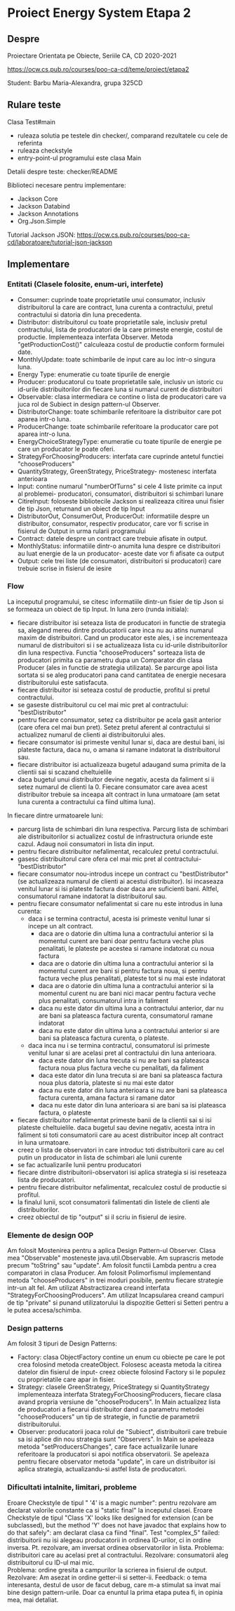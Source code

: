 # Proiect Energy System Etapa 2

## Despre

Proiectare Orientata pe Obiecte, Seriile CA, CD
2020-2021

<https://ocw.cs.pub.ro/courses/poo-ca-cd/teme/proiect/etapa2>

Student: Barbu Maria-Alexandra, grupa 325CD 

## Rulare teste

Clasa Test#main
  * ruleaza solutia pe testele din checker/, comparand rezultatele cu cele de  
referinta
  * ruleaza checkstyle
  * entry-point-ul programului este clasa Main 

Detalii despre teste: checker/README

Biblioteci necesare pentru implementare:
* Jackson Core 
* Jackson Databind 
* Jackson Annotations
* Org.Json.Simple

Tutorial Jackson JSON: 
<https://ocw.cs.pub.ro/courses/poo-ca-cd/laboratoare/tutorial-json-jackson>

## Implementare

### Entitati (Clasele folosite, enum-uri, interfete)

- Consumer: cuprinde toate proprietatile unui consumator, inclusiv
distribuitorul la care are contract, luna curenta a contractului, pretul
contractului si datoria din luna precedenta. 
- Distributor: distribuitorul cu toate proprietatile sale, inclusiv pretul
contractului, lista de producatori de la care primeste energie, costul de
productie. Implementeaza interfata Observer. Metoda "getProductionCost()"
calculeaza costul de productie conform formulei date. 
- MonthlyUpdate: toate schimbarile de input care au loc intr-o singura luna.
- Energy Type: enumeratie cu toate tipurile de energie 
- Producer: producatorul cu toate proprietatile sale, inclusiv un istoric cu
id-urile distribuitorilor din fiecare luna si numarul curent de distribuitori 
- Observable: clasa intermediara ce contine o lista de producatori care va juca
rol de Subiect in design pattern-ul Observer.
- DistributorChange: toate schimbarile referitoare la distribuitor care pot
aparea intr-o luna. 
- ProducerChange: toate schimbarile referitoare la producator care pot
aparea intr-o luna.    
- EnergyChoiceStrategyType: enumeratie cu toate tipurile de energie pe care un
producator le poate oferi. 
- StrategyForChoosingProducers: interfata care cuprinde antetul functiei
"chooseProducers" 
- QuantityStrategy, GreenStrategy, PriceStrategy- mostenesc interfata
anterioara
- Input: contine numarul "numberOfTurns" si cele 4 liste primite ca input al
problemei- producatori, consumatori, distribuitori si schimbari lunare 
- CitireInput: foloseste bibliotecile Jackson si realizeaza citirea unui fisier
de tip Json, returnand un obiect de tip Input
- DistributorOut, ConsumerOut, ProducerOut: informatiile despre un
distribuitor, consumator, respectiv producator, care vor fi scrise in fisierul
de Output in urma rularii programului
- Contract: datele despre un contract care trebuie afisate in output. 
- MonthlyStatus: informatiile dintr-o anumita luna despre ce distribuitori au
luat energie de la un producator- aceste date vor fi afisate ca output 
- Output: cele trei liste (de consumatori, distribuitori si producatori) care
trebuie scrise in fisierul de iesire     

### Flow

 La inceputul programului, se citesc informatiile dintr-un fisier de tip Json
 si se formeaza un obiect de tip Input. 
 In luna zero (runda initiala):
- fiecare distribuitor isi seteaza lista de producatori in functie de strategia
sa, alegand mereu dintre producatorii care inca nu au atins numarul maxim de
distribuitori. Cand un producator este ales, i se incrementeaza numarul de
distribuitori si i se actualizeaza lista cu id-urile distribuitorilor din luna
respectiva. Functia "chooseProducers" sorteaza lista de producatori primita ca
parametru dupa un Comparator din clasa Producer (ales in functie de strategia
utilizata). Se parcurge apoi lista sortata si se aleg producatori pana cand
cantitatea de energie necesara distribuitorului este satisfacuta. 
- fiecare distribuitor isi seteaza costul de productie, profitul si pretul
contractului.
- se gaseste distribuitorul cu cel mai mic pret al contractului: 
"bestDistributor" 
- pentru fiecare consumator, setez ca distribuitor pe acela gasit anterior
(care ofera cel mai bun pret). Setez pretul aferent al contractului si
actualizez numarul de clienti ai distribuitorului ales. 
- fiecare consumator isi primeste venitul lunar si, daca are destui bani, isi
plateste factura, daca nu, o amana si ramane indatorat la distribuitorul sau.
- fiecare distribuitor isi actualizeaza bugetul adaugand suma primita de la
clientii sai si scazand cheltuielile 
- daca bugetul unui distribuitor devine negativ, acesta da faliment si ii setez
numarul de clienti la 0. Fiecare consumator care avea acest distribuitor
trebuie sa inceapa alt contract in luna urmatoare (am setat luna curenta a
contractului ca fiind ultima luna). 

In fiecare dintre urmatoarele luni: 

-  parcurg lista de schimbari din luna respectiva. Parcurg lista de schimbari
ale distribuitorilor si actualizez costul de infrastructura oriunde este cazul.
Adaug noii consumatori in lista din input.
- pentru fiecare distribuitor nefalimentat, recalculez pretul contractului. 
- gasesc distribuitorul care ofera cel mai mic pret al contractului-
"bestDistributor"
-  fiecare consumator nou-introdus incepe un contract cu "bestDistributor" (se
actualizeaza numarul de clienti ai acestui distribuitor). Isi incaseaza venitul
lunar si isi plateste factura doar daca are suficienti bani. Altfel,
consumatorul ramane indatorat la distribuitorul sau. 
-  pentru fiecare consumator nefalimentat si care nu este introdus in luna
curenta: 
    - daca i se termina contractul, acesta isi primeste venitul lunar si incepe
    un alt contract. 
        - daca are o datorie din ultima luna a contractului anterior si la
        momentul curent are bani doar pentru factura veche plus penalitati, le
        plateste pe acestea si ramane indatorat cu noua factura
        - daca are o datorie din ultima luna a contractului anterior si la
        momentul curent are bani si pentru factura noua, si pentru factura
        veche plus penalitati, plateste tot si nu mai este indatorat
        - daca are o datorie din ultima luna a contractului anterior si la
        momentul curent nu are bani nici macar pentru factura veche plus
        penalitati, consumatorul intra in faliment
        - daca nu este dator din ultima luna a contractului anterior, dar nu
        are bani sa plateasca factura curenta, consumatorul ramane indatorat
        - daca nu este dator din ultima luna a contractului anterior si are
        bani sa plateasca factura curenta, o plateste. 
    - daca inca nu i se termina contractul, consumatorul isi primeste venitul
    lunar si are acelasi pret al contractului din luna anterioara. 
        - daca este dator din luna trecuta si nu are bani sa plateasca factura
        noua plus factura veche cu penalitati, da faliment
        - daca este dator din luna trecuta si are bani sa plateasca factura
        noua plus datoria, plateste si nu mai este dator
        - daca nu este dator din luna anterioara si nu are bani sa plateasca
        factura curenta, amana factura si ramane dator
        - daca nu este dator din luna anterioara si are bani sa isi plateasca
        factura, o plateste 
- fiecare distribuitor nefalimentat primeste banii de la clientii sai si isi
plateste cheltuielile. daca bugetul sau devine negativ, acesta intra in
faliment si toti consumatorii care au acest distribuitor incep alt contract in
luna urmatoare. 
- creez o lista de observatori in care introduc toti distribuitorii care au cel
putin un producator in lista de schimbari ale lunii curente 
- se fac actualizarile lunii pentru producatori
- fiecare dintre distribuitorii-observatori isi aplica strategia si isi
reseteaza lista de producatori. 
- pentru fiecare distribuitor nefalimentat, recalculez costul de productie si
profitul.
- la finalul lunii, scot consumatorii falimentati din listele de clienti ale
distribuitorilor.
- creez obiectul de tip "output" si il scriu in fisierul de iesire.    
        
### Elemente de design OOP

Am folosit Mostenirea pentru a aplica Design Pattern-ul Observer. Clasa mea
"Observable" mosteneste java.util.Observable. 
Am suprascris metode precum "toString" sau "update". Am folosit functii Lambda
pentru a crea comparatori in clasa Producer. Am folosit Polimorfismul
implementand metoda "chooseProducers" in trei moduri posibile, pentru fiecare
strategie intr-un alt fel. Am utilizat Abstractizarea creand interfata
"StrategyForChoosingProducers". Am utilizat Incapsularea creand campuri de tip
"private" si punand utilizatorului la dispozitie Getteri si Setteri pentru a le
putea accesa/schimba.  

### Design patterns

   Am folosit 3 tipuri de Design Patterns: 
   - Factory: clasa ObjectFactory contine un enum cu obiecte pe care le pot
   crea folosind metoda createObject. Folosesc aceasta metoda la citirea
   datelor din fisierul de input- creez obiecte folosind Factory si le populez 
   cu proprietatile care apar in fisier. 
   -  Strategy: clasele GreenStrategy, PriceStrategy si QuantityStrategy
   implementeaza interfata StrategyForChoosingProducers, fiecare clasa avand
   propria versiune de "chooseProducers". In Main actualizez lista de
   producatori a fiecarui distribuitor dand ca parametru metodei
   "chooseProducers" un tip de strategie, in functie de parametrii
   distribuitorului.  
   - Observer: producatorii joaca rolul de "Subiect", distribuitorii care
   trebuie sa isi aplice din nou strategia sunt "Observers". In Main se
   apeleaza metoda "setProducersChanges", care face actualizarile lunare
   referitoare la producatori si apoi notifica observatorii. Se apeleaza
   pentru fiecare observator metoda "update", in care un distribuitor isi
   aplica strategia, actualizandu-si astfel lista de producatori.     

### Dificultati intalnite, limitari, probleme

   Eroare Checkstyle de tipul " '4' is a magic number": pentru rezolvare am
declarat valorile constante ca si "static final" la inceputul clasei. 
Eroare Checkstyle de tipul "Class 'X' looks like designed for extension (can be 
subclassed), but the method 'Y' does not have javadoc that explains how to do
that safely": am declarat clasa ca fiind "final".
Test "complex_5" failed: distribuitorii nu isi alegeau producatorii in ordinea
ID-urilor, ci in ordine inversa. Pt. rezolvare, am inversat ordinea
observatorilor in lista. 
Problema: distribuitori care au acelasi pret al contractului. Rezolvare: 
consumatorii aleg distribuitorul cu ID-ul mai mic.   
Problema: ordine gresita a campurilor la scrierea in fisierul de output.
Rezolvare: Am asezat in ordine getter-ii si setter-ii. 
Feedback: o tema interesanta, destul de usor de facut debug, care m-a stimulat
sa invat mai bine design pattern-urile. Doar ca enuntul la prima etapa putea
fi, in opinia mea, mai detaliat. 
